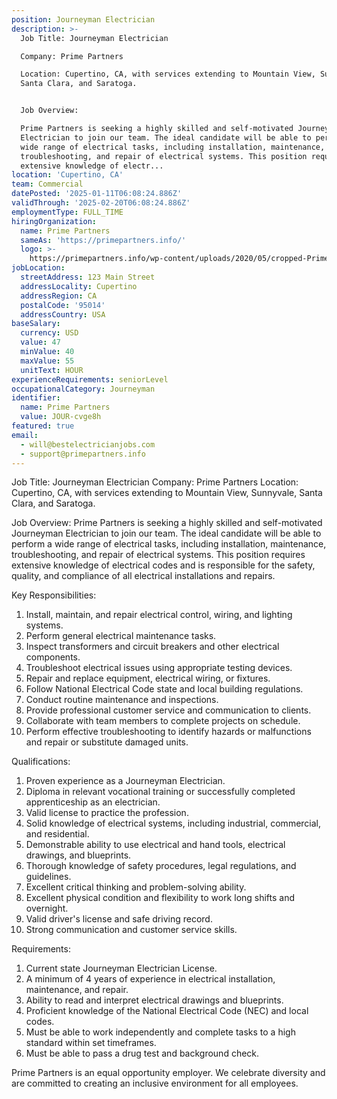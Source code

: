 ```yaml
---
position: Journeyman Electrician
description: >-
  Job Title: Journeyman Electrician

  Company: Prime Partners

  Location: Cupertino, CA, with services extending to Mountain View, Sunnyvale,
  Santa Clara, and Saratoga.


  Job Overview: 

  Prime Partners is seeking a highly skilled and self-motivated Journeyman
  Electrician to join our team. The ideal candidate will be able to perform a
  wide range of electrical tasks, including installation, maintenance,
  troubleshooting, and repair of electrical systems. This position requires
  extensive knowledge of electr...
location: 'Cupertino, CA'
team: Commercial
datePosted: '2025-01-11T06:08:24.886Z'
validThrough: '2025-02-20T06:08:24.886Z'
employmentType: FULL_TIME
hiringOrganization:
  name: Prime Partners
  sameAs: 'https://primepartners.info/'
  logo: >-
    https://primepartners.info/wp-content/uploads/2020/05/cropped-Prime-Partners-Logo-NO-BG-1-1.png
jobLocation:
  streetAddress: 123 Main Street
  addressLocality: Cupertino
  addressRegion: CA
  postalCode: '95014'
  addressCountry: USA
baseSalary:
  currency: USD
  value: 47
  minValue: 40
  maxValue: 55
  unitText: HOUR
experienceRequirements: seniorLevel
occupationalCategory: Journeyman
identifier:
  name: Prime Partners
  value: JOUR-cvge8h
featured: true
email:
  - will@bestelectricianjobs.com
  - support@primepartners.info
---
```




Job Title: Journeyman Electrician
Company: Prime Partners
Location: Cupertino, CA, with services extending to Mountain View, Sunnyvale, Santa Clara, and Saratoga.

Job Overview: 
Prime Partners is seeking a highly skilled and self-motivated Journeyman Electrician to join our team. The ideal candidate will be able to perform a wide range of electrical tasks, including installation, maintenance, troubleshooting, and repair of electrical systems. This position requires extensive knowledge of electrical codes and is responsible for the safety, quality, and compliance of all electrical installations and repairs.

Key Responsibilities:

1. Install, maintain, and repair electrical control, wiring, and lighting systems.
2. Perform general electrical maintenance tasks.
3. Inspect transformers and circuit breakers and other electrical components.
4. Troubleshoot electrical issues using appropriate testing devices.
5. Repair and replace equipment, electrical wiring, or fixtures.
6. Follow National Electrical Code state and local building regulations.
7. Conduct routine maintenance and inspections.
8. Provide professional customer service and communication to clients.
9. Collaborate with team members to complete projects on schedule.
10. Perform effective troubleshooting to identify hazards or malfunctions and repair or substitute damaged units.

Qualifications:

1. Proven experience as a Journeyman Electrician.
2. Diploma in relevant vocational training or successfully completed apprenticeship as an electrician.
3. Valid license to practice the profession.
4. Solid knowledge of electrical systems, including industrial, commercial, and residential.
5. Demonstrable ability to use electrical and hand tools, electrical drawings, and blueprints.
6. Thorough knowledge of safety procedures, legal regulations, and guidelines.
7. Excellent critical thinking and problem-solving ability.
8. Excellent physical condition and flexibility to work long shifts and overnight.
9. Valid driver's license and safe driving record.
10. Strong communication and customer service skills.

Requirements:

1. Current state Journeyman Electrician License.
2. A minimum of 4 years of experience in electrical installation, maintenance, and repair.
3. Ability to read and interpret electrical drawings and blueprints.
4. Proficient knowledge of the National Electrical Code (NEC) and local codes.
5. Must be able to work independently and complete tasks to a high standard within set timeframes.
6. Must be able to pass a drug test and background check.

Prime Partners is an equal opportunity employer. We celebrate diversity and are committed to creating an inclusive environment for all employees.
